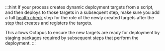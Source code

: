 :::hint
If your process creates dynamic deployment targets from a script, and then deploys to those targets in a subsequent step, make sure you add a full [health check](/docs/projects/built-in-step-templates/health-check) step for the role of the newly created targets after the step that creates and registers the targets.

This allows Octopus to ensure the new targets are ready for deployment by staging packages required by subsequent steps that perform the deployment.
:::
